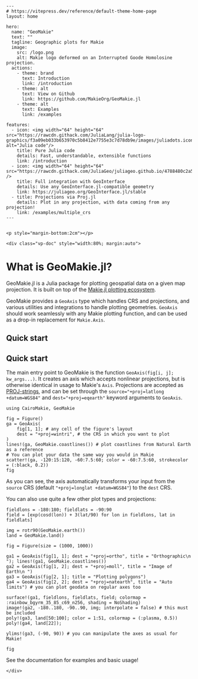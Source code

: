 ```@raw html
---
# https://vitepress.dev/reference/default-theme-home-page
layout: home

hero:
  name: "GeoMakie"
  text: ""
  tagline: Geographic plots for Makie
  image:
    src: /logo.png
    alt: Makie logo deformed on an Interrupted Goode Homolosine projection.
  actions:
    - theme: brand
      text: Introduction
      link: /introduction
    - theme: alt
      text: View on Github
      link: https://github.com/MakieOrg/GeoMakie.jl
    - theme: alt
      text: Examples
      link: /examples

features:
  - icon: <img width="64" height="64" src="https://rawcdn.githack.com/JuliaLang/julia-logo-graphics/f3a09eb033b653970c5b8412e7755e3c7d78db9e/images/juliadots.iconset/icon_512x512.png" alt="Julia code"/>
    title: Pure Julia code
    details: Fast, understandable, extensible functions
    link: /introduction
  - icon: <img width="64" height="64" src="https://rawcdn.githack.com/JuliaGeo/juliageo.github.io/4788480c2a5f7ae36df67a4b142e3a963024ac91/img/juliageo.svg" />
    title: Full integration with GeoInterface
    details: Use any GeoInterface.jl-compatible geometry
    link: https://juliageo.org/GeoInterface.jl/stable
  - title: Projections via Proj.jl
    details: Plot in any projection, with data coming from any projection!
    link: /examples/multiple_crs
---


<p style="margin-bottom:2cm"></p>

<div class="vp-doc" style="width:80%; margin:auto">

```

# What is GeoMakie.jl?

GeoMakie.jl is a Julia package for plotting geospatial data on a given map projection. It is built on top of the [Makie.jl plotting ecosystem](https://docs.makie.org/stable/).

GeoMakie provides a `GeoAxis` type which handles CRS and projections, and various utilities and integrations to handle plotting geometries.  `GeoAxis` should work seamlessly with any Makie plotting function, and can be used as a drop-in replacement for `Makie.Axis`.

## Quick start


## Quick start

The main entry point to GeoMakie is the function `GeoAxis(fig[i, j]; kw_args...)`.  It creates an axis which accepts nonlinear projections, but is otherwise identical in usage to Makie's `Axis`.
Projections are accepted as [PROJ-strings](https://proj.org/operations/projections/index.html), and can be set through the `source="+proj=latlong +datum=WGS84"` and `dest="+proj=eqearth"` keyword arguments to `GeoAxis`.


```@example quickstart
using CairoMakie, GeoMakie

fig = Figure()
ga = GeoAxis(
    fig[1, 1]; # any cell of the figure's layout
    dest = "+proj=wintri", # the CRS in which you want to plot
)
lines!(ga, GeoMakie.coastlines()) # plot coastlines from Natural Earth as a reference
# You can plot your data the same way you would in Makie
scatter!(ga, -120:15:120, -60:7.5:60; color = -60:7.5:60, strokecolor = (:black, 0.2))
fig
```

As you can see, the axis automatically transforms your input from the `source`
CRS (default `"+proj=longlat +datum=WGS84"`) to the `dest` CRS.

You can also use quite a few other plot types and projections:
```@example quickstart
fieldlons = -180:180; fieldlats = -90:90
field = [exp(cosd(lon)) + 3(lat/90) for lon in fieldlons, lat in fieldlats]

img = rotr90(GeoMakie.earth())
land = GeoMakie.land()

fig = Figure(size = (1000, 1000))

ga1 = GeoAxis(fig[1, 1]; dest = "+proj=ortho", title = "Orthographic\n "); lines!(ga1, GeoMakie.coastlines())
ga2 = GeoAxis(fig[1, 2]; dest = "+proj=moll", title = "Image of Earth\n ")
ga3 = GeoAxis(fig[2, 1]; title = "Plotting polygons")
ga4 = GeoAxis(fig[2, 2]; dest = "+proj=natearth", title = "Auto limits") # you can plot geodata on regular axes too

surface!(ga1, fieldlons, fieldlats, field; colormap = :rainbow_bgyrm_35_85_c69_n256, shading = NoShading)
image!(ga2, -180..180, -90..90, img; interpolate = false) # this must be included
poly!(ga3, land[50:100]; color = 1:51, colormap = (:plasma, 0.5))
poly!(ga4, land[22]);

ylims!(ga3, (-90, 90)) # you can manipulate the axes as usual for Makie!

fig
```

See the documentation for examples and basic usage!


```@raw html
</div>
```

